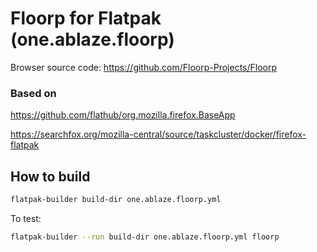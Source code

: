 # Floorp for Flatpak (one.ablaze.floorp)

Browser source code: https://github.com/Floorp-Projects/Floorp

### Based on

https://github.com/flathub/org.mozilla.firefox.BaseApp

https://searchfox.org/mozilla-central/source/taskcluster/docker/firefox-flatpak

## How to build
```sh
flatpak-builder build-dir one.ablaze.floorp.yml
```
To test:
```sh
flatpak-builder --run build-dir one.ablaze.floorp.yml floorp
```
